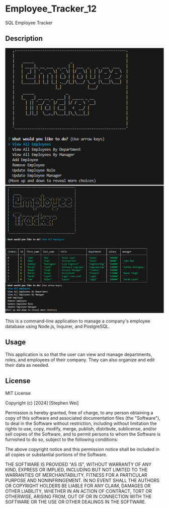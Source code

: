# Employee_Tracker_12
SQL Employee Tracker

## Description
![Screenshot](assets/screenshot1.png)
![Screenshot](assets/screenshot2.png)

This is a command-line application to manage a company's employee database using Node.js, Inquirer, and PostgreSQL.

## Usage

This application is so that the user can view and manage departments, roles, and employees of their company. They can also organize and edit their data as needed.

## License

MIT License

Copyright (c) [2024] [Stephen Wei]

Permission is hereby granted, free of charge, to any person obtaining a copy
of this software and associated documentation files (the "Software"), to deal
in the Software without restriction, including without limitation the rights
to use, copy, modify, merge, publish, distribute, sublicense, and/or sell
copies of the Software, and to permit persons to whom the Software is
furnished to do so, subject to the following conditions:

The above copyright notice and this permission notice shall be included in all
copies or substantial portions of the Software.

THE SOFTWARE IS PROVIDED "AS IS", WITHOUT WARRANTY OF ANY KIND, EXPRESS OR
IMPLIED, INCLUDING BUT NOT LIMITED TO THE WARRANTIES OF MERCHANTABILITY,
FITNESS FOR A PARTICULAR PURPOSE AND NONINFRINGEMENT. IN NO EVENT SHALL THE
AUTHORS OR COPYRIGHT HOLDERS BE LIABLE FOR ANY CLAIM, DAMAGES OR OTHER
LIABILITY, WHETHER IN AN ACTION OF CONTRACT, TORT OR OTHERWISE, ARISING FROM,
OUT OF OR IN CONNECTION WITH THE SOFTWARE OR THE USE OR OTHER DEALINGS IN THE
SOFTWARE.
